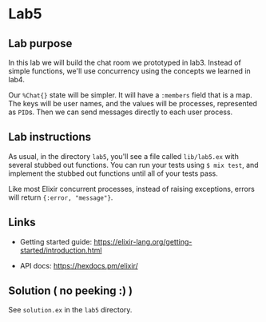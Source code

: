 # Lab5

## Lab purpose

In this lab we will build the chat room we prototyped in lab3. Instead of simple functions,
we'll use concurrency using the concepts we learned in lab4.

Our `%Chat{}` state will be simpler. It will have a `:members` field that is a map.
The keys will be user names, and the values will be processes, represented as `PID`s.
Then we can send messages directly to each user process.

## Lab instructions

As usual, in the directory `lab5`, you'll see a file called `lib/lab5.ex` with
several stubbed out functions. You can run your tests using `$ mix test`, and
implement the stubbed out functions until all of your tests pass.

Like most Elixir concurrent processes, instead of raising exceptions, errors
will return `{:error, "message"}`.

## Links

* Getting started guide: https://elixir-lang.org/getting-started/introduction.html

* API docs: https://hexdocs.pm/elixir/

## Solution ( no peeking :) )

See `solution.ex` in the `lab5` directory.
